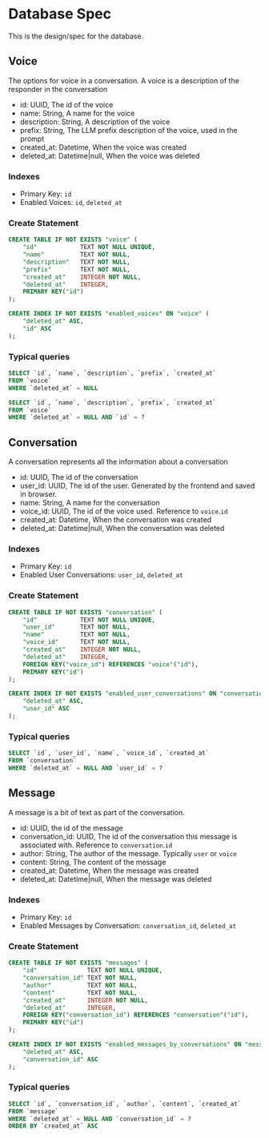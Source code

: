 # Database Spec

This is the design/spec for the database.

## Voice

The options for voice in a conversation. A voice is a description of the responder in the conversation

-   id: UUID, The id of the voice
-   name: String, A name for the voice
-   description: String, A description of the voice
-   prefix: String, The LLM prefix description of the voice, used in the prompt
-   created_at: Datetime, When the voice was created
-   deleted_at: Datetime|null, When the voice was deleted

### Indexes

-   Primary Key: `id`
-   Enabled Voices: `id`, `deleted_at`

### Create Statement

```sql
CREATE TABLE IF NOT EXISTS "voice" (
    "id"            TEXT NOT NULL UNIQUE,
    "name"          TEXT NOT NULL,
    "description"   TEXT NOT NULL,
    "prefix"        TEXT NOT NULL,
    "created_at"    INTEGER NOT NULL,
    "deleted_at"    INTEGER,
    PRIMARY KEY("id")
);

CREATE INDEX IF NOT EXISTS "enabled_voices" ON "voice" (
    "deleted_at" ASC,
    "id" ASC
);
```

### Typical queries

```sql
SELECT `id`, `name`, `description`, `prefix`, `created_at`
FROM `voice`
WHERE `deleted_at` = NULL
```

```sql
SELECT `id`, `name`, `description`, `prefix`, `created_at`
FROM `voice`
WHERE `deleted_at` = NULL AND `id` = ?
```

## Conversation

A conversation represents all the information about a conversation

-   id: UUID, The id of the conversation
-   user_id: UUID, The id of the user. Generated by the frontend and saved in browser.
-   name: String, A name for the conversation
-   voice_id: UUID, The id of the voice used. Reference to `voice`.`id`
-   created_at: Datetime, When the conversation was created
-   deleted_at: Datetime|null, When the conversation was deleted

### Indexes

-   Primary Key: `id`
-   Enabled User Conversations: `user_id`, `deleted_at`

### Create Statement

```sql
CREATE TABLE IF NOT EXISTS "conversation" (
    "id"            TEXT NOT NULL UNIQUE,
    "user_id"       TEXT NOT NULL,
    "name"          TEXT NOT NULL,
    "voice_id"      TEXT NOT NULL,
    "created_at"    INTEGER NOT NULL,
    "deleted_at"    INTEGER,
    FOREIGN KEY("voice_id") REFERENCES "voice"("id"),
    PRIMARY KEY("id")
);

CREATE INDEX IF NOT EXISTS "enabled_user_conversations" ON "conversation" (
    "deleted_at" ASC,
    "user_id" ASC
);
```

### Typical queries

```sql
SELECT `id`, `user_id`, `name`, `voice_id`, `created_at`
FROM `conversation`
WHERE `deleted_at` = NULL AND `user_id` = ?
```

## Message

A message is a bit of text as part of the conversation.

-   id: UUID, the id of the message
-   conversation_id: UUID, The id of the conversation this message is associated with. Reference to `conversation`.`id`
-   author: String, The author of the message. Typically `user` or `voice`
-   content: String, The content of the message
-   created_at: Datetime, When the message was created
-   deleted_at: Datetime|null, When the message was deleted

### Indexes

-   Primary Key: `id`
-   Enabled Messages by Conversation: `conversation_id`, `deleted_at`

### Create Statement

```sql
CREATE TABLE IF NOT EXISTS "messages" (
    "id"              TEXT NOT NULL UNIQUE,
    "conversation_id" TEXT NOT NULL,
    "author"          TEXT NOT NULL,
    "content"         TEXT NOT NULL,
    "created_at"      INTEGER NOT NULL,
    "deleted_at"      INTEGER,
    FOREIGN KEY("conversation_id") REFERENCES "conversation"("id"),
    PRIMARY KEY("id")
);

CREATE INDEX IF NOT EXISTS "enabled_messages_by_conversations" ON "messages" (
    "deleted_at" ASC,
    "conversation_id" ASC
);
```

### Typical queries

```sql
SELECT `id`, `conversation_id`, `author`, `content`, `created_at`
FROM `message`
WHERE `deleted_at` = NULL AND `conversation_id` = ?
ORDER BY `created_at` ASC
```
